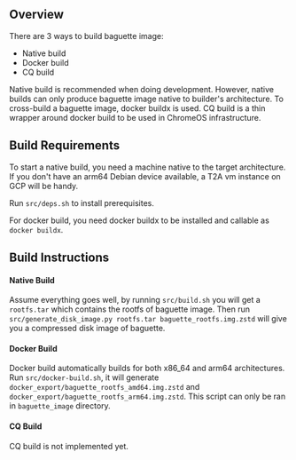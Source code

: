 ## Overview

There are 3 ways to build baguette image:
- Native build
- Docker build
- CQ build

Native build is recommended when doing development. However, native builds can only produce baguette image native to builder's architecture. To cross-build a baguette image, docker buildx is used. CQ build is a thin wrapper around docker build to be used in ChromeOS infrastructure.

## Build Requirements

To start a native build, you need a machine native to the target architecture. If you don't have an arm64 Debian device available, a T2A vm instance on GCP will be handy.

Run `src/deps.sh` to install prerequisites.

For docker build, you need docker buildx to be installed and callable as `docker buildx`.

## Build Instructions

#### Native Build

Assume everything goes well, by running `src/build.sh` you will get a `rootfs.tar` which contains the rootfs of baguette image.
Then run `src/generate_disk_image.py rootfs.tar baguette_rootfs.img.zstd` will give you a compressed disk image of baguette.

#### Docker Build

Docker build automatically builds for both x86_64 and arm64 architectures.
Run `src/docker-build.sh`, it will generate `docker_export/baguette_rootfs_amd64.img.zstd` and `docker_export/baguette_rootfs_arm64.img.zstd`. This script can only be ran in `baguette_image` directory.

#### CQ Build

CQ build is not implemented yet.